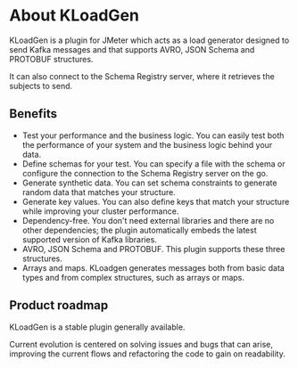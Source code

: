 # About KLoadGen

KLoadGen is a plugin for JMeter which acts as a load generator designed to send Kafka messages and that supports AVRO, JSON Schema and PROTOBUF structures.

It can also connect to the Schema Registry server, where it retrieves the subjects to send.

## Benefits

- Test your performance and the business logic. You can easily test both the performance of your system and the business logic behind your data.
- Define schemas for your test. You can specify a file with the schema or configure the connection to the Schema Registry server on the go.
- Generate synthetic data. You can set schema constraints to generate random data that matches your structure.
- Generate key values. You can also define keys that match your structure while improving your cluster performance.
- Dependency-free. You don't need external libraries and there are no other dependencies; the plugin automatically embeds the latest supported version of Kafka libraries.
- AVRO, JSON Schema and PROTOBUF. This plugin supports these three structures.
- Arrays and maps. KLoadgen generates messages both from basic data types and from complex structures, such as arrays or maps.

## Product roadmap

KLoadGen is a stable plugin generally available.

Current evolution is centered on solving issues and bugs that can arise, improving the current flows and refactoring the code to gain on readability.

